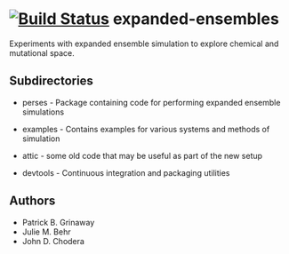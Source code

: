 [![Build Status](https://travis-ci.org/pgrinaway/expanded-ensembles.svg?branch=master)](https://travis-ci.org/pgrinaway/expanded-ensembles)
expanded-ensembles
==================
Experiments with expanded ensemble simulation to explore chemical and mutational space.

Subdirectories
---------------
* perses - Package containing code for performing expanded ensemble simulations

* examples - Contains examples for various systems and methods of simulation

* attic - some old code that may be useful as part of the new setup

* devtools - Continuous integration and packaging utilities

Authors
-------
* Patrick B. Grinaway
* Julie M. Behr
* John D. Chodera
